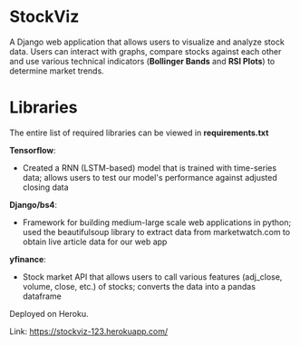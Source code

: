 # StockViz
A Django web application that allows users to visualize and analyze stock data. Users can interact with graphs, compare stocks against each other and use various technical indicators
(**Bollinger Bands** and **RSI Plots**) to determine market trends.


# Libraries
The entire list of required libraries can be viewed in **requirements.txt**

**Tensorflow**:
   *  Created a RNN (LSTM-based) model that is trained with time-series data; allows users to test our model's performance against adjusted closing data

**Django/bs4**:
   *  Framework for building medium-large scale web applications in python; used the beautifulsoup library to extract data from marketwatch.com to obtain live article data for our web app

**yfinance**: 
   * Stock market API that allows users to call various features (adj_close, volume, close, etc.) of stocks; converts the data into a pandas dataframe


Deployed on Heroku.

Link: https://stockviz-123.herokuapp.com/

